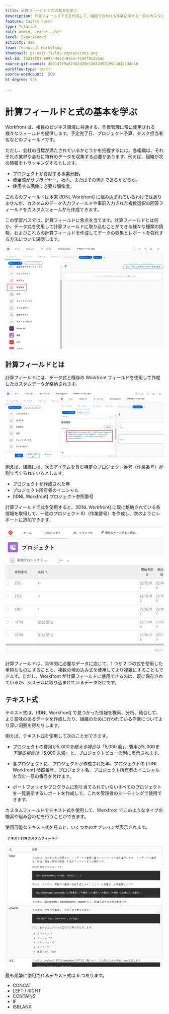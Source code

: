 ```yaml
---
title: 計算フィールドと式の基本を学ぶ
description: 計算フィールドで式を作成して、組織で行われる作業に関する一意のカスタムデータを収集する方法を説明します。
feature: Custom Forms
type: Tutorial
role: Admin, Leader, User
level: Experienced
activity: use
team: Technical Marketing
thumbnail: gs-calc-fields-expressions.png
exl-id: fbd17f01-9e97-4ead-9a56-7ce4f81255ec
source-git-commit: 409147f9a62302d28e14b834981992a0421d4e4b
workflow-type: tm+mt
source-wordcount: '500'
ht-degree: 93%

---
```


# 計算フィールドと式の基本を学ぶ

<!-- **Note**: The expression examples shown are simple and some may be mitigated by fields already supplied by  . However, the examples are used to illustrate the foundational knowledge needed in order to build expressions in Workfront.-->

Workfront は、複数のビジネス領域に共通する、作業管理に常に使用される様々なフィールドを提供します。予定完了日、プロジェクト予算、タスク担当者名などのフィールドです。

ただし、会社の目標が満たされているかどうかを把握するには、各組織は、それぞれの業界や会社に特有のデータを収集する必要があります。例えば、組織が次の情報をトラッキングするとします。

* プロジェクトが貢献する事業分野。
* 資金源がサプライヤー、社内、またはその両方であるかどうか。
* 使用する画像に必要な解像度。

これらのフィールドは本来 [!DNL Workfront] に組み込まれているわけではありませんが、カスタムのデータ入力フィールドや事前入力された複数選択の回答フィールドをカスタムフォームから作成できます。

この学習パスでは、計算フィールドに焦点を当てます。計算フィールドとは何か、データ式を使用して計算フィールドに取り込むことができる様々な種類の情報、およびこれらの計算フィールドを作成してデータの収集とレポートを強化する方法について説明します。

![リソース管理の設定の 1 ページ](assets/GS01.png)

## 計算フィールドとは

計算フィールドには、データ式と既存の Workfront フィールドを使用して作成したカスタムデータが格納されます。

![ワークロードバランサーと稼働率レポート](assets/GS02.png)

例えば、組織には、次のアイテムを含む特定のプロジェクト番号（作業番号）が割り当てられているとします。

* プロジェクトが作成された年
* プロジェクト所有者のイニシャル
* [!DNL Workfront] プロジェクト参照番号


計算フィールドで式を使用すると、[!DNL Workfront] に既に格納されている各情報を取得して、一意のプロジェクト ID（作業番号）を作成し、次のようにレポートに追加できます。

![ワークロードバランサーと稼働率レポート](assets/GS03.png)

計算フィールドは、具体的に必要なデータに応じて、1 つか 2 つの式を使用した単純なものにすることも、複数の埋め込み式を使用してより複雑にすることもできます。ただし、Workfront が計算フィールドに使用できるのは、既に保存されているか、システムに取り込まれているデータだけです。

## テキスト式

テキスト式は、[!DNL Workfront] で見つかった情報を検索、分析、結合して、より意味のあるデータを作成したり、組織のために行われている作業についてより深い洞察を得たりします。

例えば、テキスト式を使用して次のことができます。

* プロジェクトの費用が$5,000 を超える場合は「$5,000 超」、費用が$5,000 を下回る場合は「$5,000 未満」と、プロジェクトビューの列に表示されます。

* 各プロジェクトに、プロジェクトが作成された年、プロジェクトの [!DNL Workfront] 参照番号、プロジェクト名、プロジェクト所有者のイニシャルを含む一意の番号を付けます。

* ポートフォリオやプログラムに割り当てられていないすべてのプロジェクトを一覧表示するレポートを作成して、これを管理者のミーティングで使用できます。

カスタムフィールドでテキスト式を使用して、Workfront でこのようなタイプの検索や組み合わせを行うことができます。

使用可能なテキスト式を見ると、いくつかのオプションが表示されます。

![リソース管理の設定の 1 ページ](assets/TE01.png)

最も頻繁に使用されるテキスト式は 6 つあります。

* CONCAT
* LEFT / RIGHT
* CONTAINS
* IF
* ISBLANK